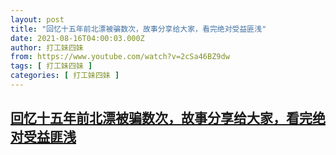 ```yaml
---
layout: post
title: "回忆十五年前北漂被骗数次，故事分享给大家，看完绝对受益匪浅"
date: 2021-08-16T04:00:03.000Z
author: 打工妹四妹
from: https://www.youtube.com/watch?v=2cSa46BZ9dw
tags: [ 打工妹四妹 ]
categories: [ 打工妹四妹 ]
---
```

<!--1629086403000-->
[回忆十五年前北漂被骗数次，故事分享给大家，看完绝对受益匪浅](https://www.youtube.com/watch?v=2cSa46BZ9dw)
------

<div>

</div>
